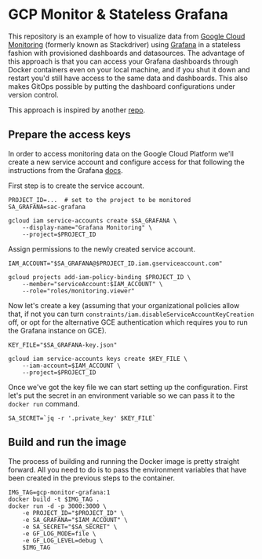 # GCP Monitor & Stateless Grafana

This repository is an example of how to visualize data from [Google Cloud Monitoring](https://cloud.google.com/monitoring) (formerly known as Stackdriver) using [Grafana](https://grafana.com) in a stateless fashion with provisioned dashboards and datasources. The advantage of this approach is that you can access your Grafana dashboards through Docker containers even on your local machine, and if you shut it down and restart you'd still have access to the same data and dashboards. This also makes GitOps possible by putting the dashboard configurations under version control.

This approach is inspired by another [repo](https://github.com/meken/azure-monitor-grafana).

## Prepare the access keys

In order to access monitoring data on the Google Cloud Platform we'll create a new service account and configure access for that following the instructions from the Grafana [docs](https://grafana.com/docs/grafana/latest/datasources/google-cloud-monitoring/google-authentication/).

First step is to create the service account.

```shell
PROJECT_ID=...  # set to the project to be monitored
SA_GRAFANA=sac-grafana

gcloud iam service-accounts create $SA_GRAFANA \
    --display-name="Grafana Monitoring" \
    --project=$PROJECT_ID
```

Assign permissions to the newly created service account.

```shell
IAM_ACCOUNT="$SA_GRAFANA@$PROJECT_ID.iam.gserviceaccount.com"

gcloud projects add-iam-policy-binding $PROJECT_ID \
    --member="serviceAccount:$IAM_ACCOUNT" \
    --role="roles/monitoring.viewer"
```

Now let's create a key (assuming that your organizational policies allow that, if not you can turn `constraints/iam.disableServiceAccountKeyCreation` off, or opt for the alternative GCE authentication which requires you to run the Grafana instance on GCE).

```shell
KEY_FILE="$SA_GRAFANA-key.json"

gcloud iam service-accounts keys create $KEY_FILE \
    --iam-account=$IAM_ACCOUNT \
    --project=$PROJECT_ID
```

Once we've got the key file we can start setting up the configuration. First let's put the secret in an environment variable so we can pass it to the `docker run` command.

```shell
SA_SECRET=`jq -r '.private_key' $KEY_FILE`
```

## Build and run the image

The process of building and running the Docker image is pretty straight forward. All you need to do is to pass the environment variables that have been created in the previous steps to the container.

```shell
IMG_TAG=gcp-monitor-grafana:1
docker build -t $IMG_TAG .
docker run -d -p 3000:3000 \
    -e PROJECT_ID="$PROJECT_ID" \
    -e SA_GRAFANA="$IAM_ACCOUNT" \
    -e SA_SECRET="$SA_SECRET" \
    -e GF_LOG_MODE=file \
    -e GF_LOG_LEVEL=debug \
    $IMG_TAG
````


